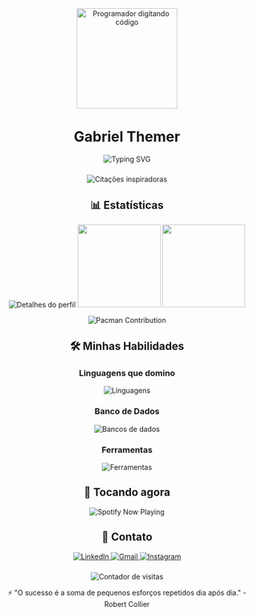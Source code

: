 <div align="center">
  <img height="200" src="https://media.giphy.com/media/L1R1tvI9svkIWwpVYr/giphy.gif" alt="Programador digitando código"/>
  <h1> Gabriel Themer </h1>
  
  ![Typing SVG](https://readme-typing-svg.herokuapp.com?font=Fira+Code&pause=1000&color=7F3FBF&width=435&lines=Desenvolvedor+Java;JavaScript+%7C+HTML+%7C+CSS;Banco+de+Dados+SQL;Git+%7C+GitHub)
</div>

###

<div align="center">
  <img src="https://quotes-github-readme.vercel.app/api?type=horizontal&theme=dracula" alt="Citações inspiradoras"/>
</div>

###

<h2 align="center"> 📊 Estatísticas </h2>

<div align="center">
  <img src="https://github-profile-summary-cards.vercel.app/api/cards/profile-details?username=gahthemer&theme=dracula" alt="Detalhes do perfil"/>
  
  <img src="https://github-readme-stats.vercel.app/api?username=gahthemer&show_icons=true&theme=dracula&hide=issues&hide_border=true" height="165em"/>
  <img src="https://github-readme-stats.vercel.app/api/top-langs/?username=gahthemer&layout=compact&theme=dracula&hide_border=true&exclude_repo=outro-repositorio" height="165em"/>
  
  ![Pacman Contribution](https://raw.githubusercontent.com/gahthemer/gahthemer/output/github-contribution-grid-snake-dark.svg)
</div>

###

<h2 align="center"> 🛠️ Minhas Habilidades </h2>

<div align="center">
  <h3>Linguagens que domino</h3>
  <img src="https://skillicons.dev/icons?i=java,javascript,html,css" alt="Linguagens"/>
  
  <h3>Banco de Dados</h3>
  <img src="https://skillicons.dev/icons?i=mysql,sqlite" alt="Bancos de dados"/>
  
  <h3>Ferramentas</h3>
  <img src="https://skillicons.dev/icons?i=git,github,vscode" alt="Ferramentas"/>
</div>

###

<h2 align="center"> 🎵 Tocando agora </h2>

<div align="center">
  <img src="https://spotify-github-profile.vercel.app/api/view?uid=SEU_ID_SPOTIFY&cover_image=true&theme=novatorem&bar_color=7f3fbf&bar_color_cover=true" alt="Spotify Now Playing"/>
</div>

###

<h2 align="center"> 📱 Contato </h2>

<div align="center">
  <a href="https://www.linkedin.com/in/seu-linkedin" target="_blank">
    <img src="https://img.shields.io/badge/-LinkedIn-%230077B5?style=for-the-badge&logo=linkedin&logoColor=white" alt="LinkedIn"/>
  </a>
  <a href="gabrielthemerbrito@gmail.com">
    <img src="https://img.shields.io/badge/-Gmail-%23333?style=for-the-badge&logo=gmail&logoColor=white" alt="Gmail"/>
  </a>
  <a href="https://www.instagram.com/gah_themer/" target="_blank">
    <img src="https://img.shields.io/badge/-Instagram-%23E4405F?style=for-the-badge&logo=instagram&logoColor=white" alt="Instagram"/>
  </a>
</div>

###

<div align="center">
  <img src="https://komarev.com/ghpvc/?username=gahthemer&label=Visualizações&color=7f3fbf&style=flat" alt="Contador de visitas"/>
  <p>⚡ "O sucesso é a soma de pequenos esforços repetidos dia após dia." - Robert Collier</p>
</div>
